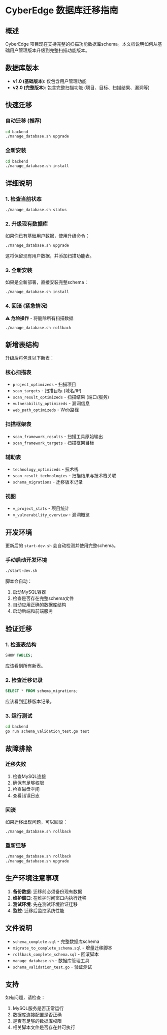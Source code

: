 # CyberEdge 数据库迁移指南

## 概述

CyberEdge 项目现在支持完整的扫描功能数据库schema。本文档说明如何从基础用户管理版本升级到完整扫描功能版本。

## 数据库版本

- **v1.0 (基础版本)**: 仅包含用户管理功能
- **v2.0 (完整版本)**: 包含完整扫描功能 (项目、目标、扫描结果、漏洞等)

## 快速迁移

### 自动迁移 (推荐)
```bash
cd backend
./manage_database.sh upgrade
```

### 全新安装
```bash
cd backend
./manage_database.sh install
```

## 详细说明

### 1. 检查当前状态
```bash
./manage_database.sh status
```

### 2. 升级现有数据库
如果你已有基础用户数据，使用升级命令：
```bash
./manage_database.sh upgrade
```
这将保留现有用户数据，并添加扫描功能表。

### 3. 全新安装
如果是全新部署，直接安装完整schema：
```bash
./manage_database.sh install
```

### 4. 回滚 (紧急情况)
⚠️ **危险操作** - 将删除所有扫描数据
```bash
./manage_database.sh rollback
```

## 新增表结构

升级后将包含以下新表：

### 核心扫描表
- `project_optimizeds` - 扫描项目
- `scan_targets` - 扫描目标 (域名/IP)
- `scan_result_optimizeds` - 扫描结果 (端口/服务)
- `vulnerability_optimizeds` - 漏洞信息
- `web_path_optimizeds` - Web路径

### 扫描框架表
- `scan_framework_results` - 扫描工具原始输出
- `scan_framework_targets` - 扫描框架目标

### 辅助表
- `technology_optimizeds` - 技术栈
- `scan_result_technologies` - 扫描结果与技术栈关联
- `schema_migrations` - 迁移版本记录

### 视图
- `v_project_stats` - 项目统计
- `v_vulnerability_overview` - 漏洞概览

## 开发环境

更新后的 `start-dev.sh` 会自动检测并使用完整schema。

### 手动启动开发环境
```bash
./start-dev.sh
```

脚本会自动：
1. 启动MySQL容器
2. 检查是否存在完整schema文件
3. 自动应用正确的数据库结构
4. 启动后端和前端服务

## 验证迁移

### 1. 检查表结构
```sql
SHOW TABLES;
```

应该看到所有新表。

### 2. 检查迁移记录
```sql
SELECT * FROM schema_migrations;
```

应该看到迁移版本记录。

### 3. 运行测试
```bash
cd backend
go run schema_validation_test.go test
```

## 故障排除

### 迁移失败
1. 检查MySQL连接
2. 确保有足够权限
3. 检查磁盘空间
4. 查看错误日志

### 回滚
如果迁移出现问题，可以回滚：
```bash
./manage_database.sh rollback
```

### 重新迁移
```bash
./manage_database.sh rollback
./manage_database.sh upgrade
```

## 生产环境注意事项

1. **备份数据**: 迁移前必须备份现有数据
2. **维护窗口**: 在维护时间窗口内执行迁移
3. **测试环境**: 先在测试环境验证迁移
4. **监控**: 迁移后监控系统性能

## 文件说明

- `schema_complete.sql` - 完整数据库schema
- `migrate_to_complete_schema.sql` - 增量迁移脚本
- `rollback_complete_schema.sql` - 回滚脚本
- `manage_database.sh` - 数据库管理工具
- `schema_validation_test.go` - 验证测试

## 支持

如有问题，请检查：
1. MySQL服务是否正常运行
2. 数据库连接配置是否正确
3. 是否有足够的数据库权限
4. 相关脚本文件是否存在并可执行